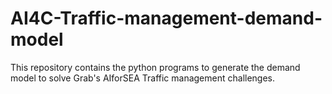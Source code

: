 # AI4C-Traffic-management-demand-model
This repository contains the python programs to generate the demand model to solve Grab's AIforSEA Traffic management challenges.
